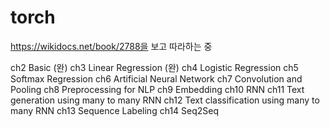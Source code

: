# torch
https://wikidocs.net/book/2788을 보고 따라하는 중

ch2 Basic (완)
ch3 Linear Regression (완)
ch4 Logistic Regression
ch5 Softmax Regression
ch6 Artificial Neural Network
ch7 Convolution and Pooling
ch8 Preprocessing for NLP
ch9 Embedding
ch10 RNN
ch11 Text generation using many to many RNN 
ch12 Text classification using many to many RNN 
ch13 Sequence Labeling
ch14 Seq2Seq
